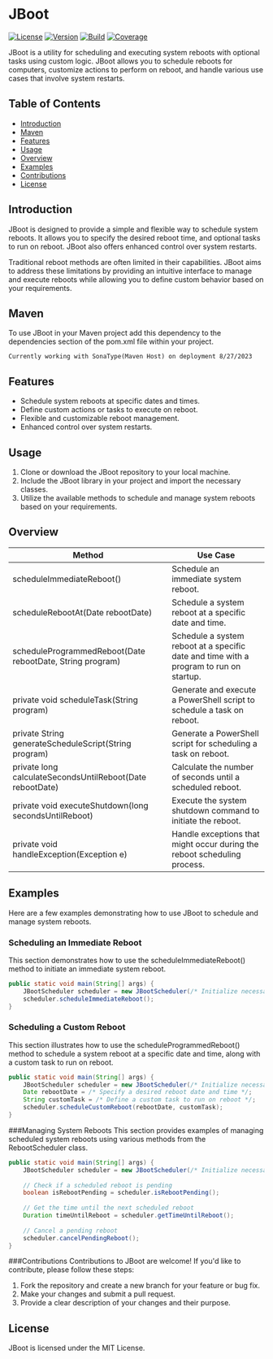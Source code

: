 # JBoot
[![License](https://img.shields.io/badge/license-MIT-blue.svg)](LICENSE)
[![Version](https://img.shields.io/badge/version-1.0.0-brightgreen.svg)]()
[![Build](https://img.shields.io/badge/build-passing-brightgreen.svg)]()
[![Coverage](https://img.shields.io/badge/coverage-90%25-green.svg)]()

JBoot is a utility for scheduling and executing system reboots with optional tasks using custom logic. JBoot allows you to schedule reboots for computers, customize actions to perform on reboot, and handle various use cases that involve system restarts.
## Table of Contents
- [Introduction](#introduction)
- [Maven](#maven)
- [Features](#features)
- [Usage](#usage)
- [Overview](#overview)
- [Examples](#examples)
- [Contributions](#contributions)
- [License](#license)
## Introduction
JBoot is designed to provide a simple and flexible way to schedule system reboots. It allows you to specify the desired reboot time, and optional tasks to run on reboot. JBoot also offers enhanced control over system restarts.

Traditional reboot methods are often limited in their capabilities. JBoot aims to address these limitations by providing an intuitive interface to manage and execute reboots while allowing you to define custom behavior based on your requirements.

## Maven

To use JBoot in your Maven project add this dependency to the dependencies section of the pom.xml file within your project.
```mvn 
Currently working with SonaType(Maven Host) on deployment 8/27/2023
```

## Features
- Schedule system reboots at specific dates and times.
- Define custom actions or tasks to execute on reboot.
- Flexible and customizable reboot management.
- Enhanced control over system restarts.
## Usage
1. Clone or download the JBoot repository to your local machine.
2. Include the JBoot library in your project and import the necessary classes.
3. Utilize the available methods to schedule and manage system reboots based on your requirements.
## Overview

|Method|Use Case  |
|--|--|
| scheduleImmediateReboot() | Schedule an immediate system reboot. |
| scheduleRebootAt(Date rebootDate) | Schedule a system reboot at a specific date and time. |
| scheduleProgrammedReboot(Date rebootDate, String program) | Schedule a system reboot at a specific date and time with a program to run on startup. |
| private void scheduleTask(String program) | Generate and execute a PowerShell script to schedule a task on reboot. |
| private String generateScheduleScript(String program) | Generate a PowerShell script for scheduling a task on reboot. |
| private long calculateSecondsUntilReboot(Date rebootDate) | Calculate the number of seconds until a scheduled reboot. |
| private void executeShutdown(long secondsUntilReboot) | Execute the system shutdown command to initiate the reboot. |
| private void handleException(Exception e) | Handle exceptions that might occur during the reboot scheduling process. |

## Examples
Here are a few examples demonstrating how to use JBoot to schedule and manage system reboots.

### Scheduling an Immediate Reboot
This section demonstrates how to use the scheduleImmediateReboot() method to initiate an immediate system reboot.
```java
public static void main(String[] args) {
    JBootScheduler scheduler = new JBootScheduler(/* Initialize necessary dependencies */);
    scheduler.scheduleImmediateReboot();
}
```

### Scheduling a Custom Reboot
This section illustrates how to use the scheduleProgrammedReboot() method to schedule a system reboot at a specific date and time, along with a custom task to run on reboot.
```java
public static void main(String[] args) {
    JBootScheduler scheduler = new JBootScheduler(/* Initialize necessary dependencies */);
    Date rebootDate = /* Specify a desired reboot date and time */;
    String customTask = /* Define a custom task to run on reboot */;
    scheduler.scheduleCustomReboot(rebootDate, customTask);
}
```
###Managing System Reboots
This section provides examples of managing scheduled system reboots using various methods from the RebootScheduler class.
```java
public static void main(String[] args) {
    JBootScheduler scheduler = new JBootScheduler(/* Initialize necessary dependencies */);
    
    // Check if a scheduled reboot is pending
    boolean isRebootPending = scheduler.isRebootPending();
    
    // Get the time until the next scheduled reboot
    Duration timeUntilReboot = scheduler.getTimeUntilReboot();
    
    // Cancel a pending reboot
    scheduler.cancelPendingReboot();
}
```
###Contributions
Contributions to JBoot are welcome! If you'd like to contribute, please follow these steps:

1. Fork the repository and create a new branch for your feature or bug fix.
2. Make your changes and submit a pull request.
3. Provide a clear description of your changes and their purpose.

## License
JBoot is licensed under the MIT License.
